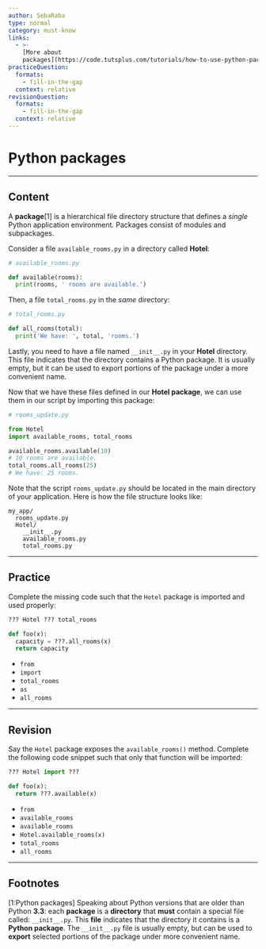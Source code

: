 ```yaml
---
author: SebaRaba
type: normal
category: must-know
links:
  - >-
    [More about
    packages](https://code.tutsplus.com/tutorials/how-to-use-python-packages--cms-26000){website}
practiceQuestion:
  formats:
    - fill-in-the-gap
  context: relative
revisionQuestion:
  formats:
    - fill-in-the-gap
  context: relative
---
```


# Python packages


---

## Content

A **package**[1] is a hierarchical file directory structure that defines a *single* Python application environment. Packages consist of modules and subpackages.

Consider a file `available_rooms.py` in a directory called **Hotel**:

```python
# available_rooms.py

def available(rooms):
  print(rooms, ' rooms are available.')
```

Then, a file `total_rooms.py` in the *same* directory:

```python
# total_rooms.py

def all_rooms(total):
  print('We have: ', total, 'rooms.')
```

Lastly, you need to have a file named `__init__.py` in your **Hotel** directory. This file indicates that the directory contains a Python package. It is usually empty, but it can be used to export portions of the package under a more convenient name.

Now that we have these files defined in our **Hotel package**, we can use them in our script by importing this package:

```python
# rooms_update.py

from Hotel 
import available_rooms, total_rooms

available_rooms.available(10)
# 10 rooms are available.
total_rooms.all_rooms(25)
# We have: 25 rooms.
```

Note that the script `rooms_update.py` should be located in the main directory of your application. Here is how the file structure looks like:

```plain-text
my_app/
  rooms_update.py
  Hotel/
    __init__.py
    available_rooms.py
    total_rooms.py
```


---

## Practice

Complete the missing code such that the `Hotel` package is imported and used properly:

```python
??? Hotel ??? total_rooms

def foo(x):
  capacity = ???.all_rooms(x)
  return capacity
```

- `from`
- `import`
- `total_rooms`
- `as`
- `all_rooms`


---

## Revision

Say the `Hotel` package exposes the `available_rooms()` method. Complete the following code snippet such that only that function will be imported:

```python
??? Hotel import ???

def foo(x):
  return ???.available(x)
```

- `from`
- `available_rooms`
- `available_rooms`
- `Hotel.available_rooms(x)`
- `total_rooms`
- `all_rooms`


---

## Footnotes

[1:Python packages]
Speaking about Python versions that are older than Python **3.3**: each **package** is a **directory** that **must** contain a special file called: `__init__.py`. This **file** indicates that the directory it contains is a **Python package**. The `__init__.py` file is usually empty, but can be used to **export** selected portions of the package under more convenient name.
 

